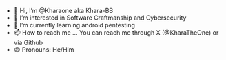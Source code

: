 - 👋 Hi, I’m @Kharaone aka Khara-BB
- 👀 I’m interested in Software Craftmanship and Cybersecurity
- 🌱 I’m currently learning android pentesting
- 📫 How to reach me ...
You can reach me through X (@KharaTheOne) or via Github
- 😄 Pronouns: He/Him


<!---
Khara-bb/Khara-bb is a ✨ special ✨ repository because its `README.md` (this file) appears on your GitHub profile.
You can click the Preview link to take a look at your changes.
--->
